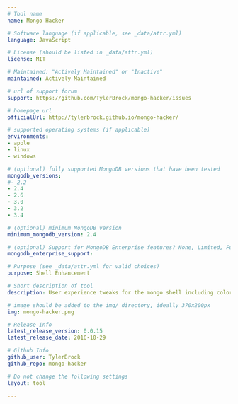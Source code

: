 ```yaml
---
# Tool name
name: Mongo Hacker

# Software language (if applicable, see _data/attr.yml)
language: JavaScript

# License (should be listed in _data/attr.yml)
license: MIT

# Maintained: "Actively Maintained" or "Inactive"
maintained: Actively Maintained

# url of support forum
support: https://github.com/TylerBrock/mongo-hacker/issues

# homepage url
officialUrl: http://tylerbrock.github.io/mongo-hacker/

# supported operating systems (if applicable)
environments:
- apple
- linux
- windows

# (optional) fully supported MongoDB versions that have been tested
mongodb_versions:
#- 2.2
- 2.4
- 2.6
- 3.0
- 3.2
- 3.4

# (optional) minimum MongoDB version
minimum_mongodb_version: 2.4

# (optional) Support for MongoDB Enterprise features? None, Limited, Full
mongodb_enterprise_support: 

# Purpose (see _data/attr.yml for valid choices)
purpose: Shell Enhancement

# Short description of tool
description: User experience tweaks for the mongo shell including colorized output, fluent aggregation helpers, and command/API additions.

# image should be added to the img/ directory, ideally 370x200px
img: mongo-hacker.png

# Release Info
latest_release_version: 0.0.15
latest_release_date: 2016-10-29

# Github Info
github_user: TylerBrock
github_repo: mongo-hacker

# Do not change the following settings
layout: tool

---
```


